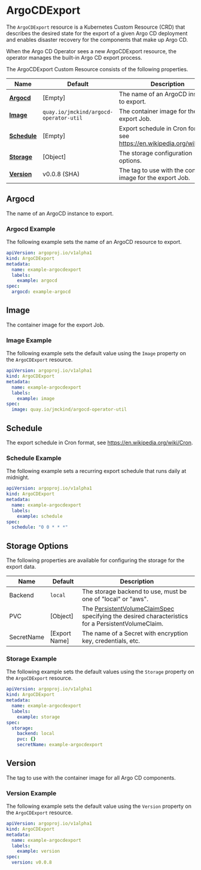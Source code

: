 # ArgoCDExport

The `ArgoCDExport` resource is a Kubernetes Custom Resource (CRD) that describes the desired state for the export of a given 
Argo CD deployment and enables disaster recovery for the components that make up Argo CD.

When the Argo CD Operator sees a new ArgoCDExport resource, the operator manages the built-in Argo CD export process.

The ArgoCDExport Custom Resource consists of the following properties.

Name | Default | Description
--- | --- | ---
[**Argocd**](#argocd) | [Empty] | The name of an ArgoCD instance to export.
[**Image**](#image) | `quay.io/jmckind/argocd-operator-util` | The container image for the export Job.
[**Schedule**](#schedule) | [Empty] | Export schedule in Cron format, see https://en.wikipedia.org/wiki/Cron.
[**Storage**](#storage-options) | [Object] | The storage configuration options.
[**Version**](#version) | v0.0.8 (SHA) | The tag to use with the container image for the export Job.

## Argocd

The name of an ArgoCD instance to export.

### Argocd Example

The following example sets the name of an ArgoCD resource to export.

``` yaml
apiVersion: argoproj.io/v1alpha1
kind: ArgoCDExport
metadata:
  name: example-argocdexport
  labels:
    example: argocd
spec:
  argocd: example-argocd
```

## Image

The container image for the export Job.

### Image Example

The following example sets the default value using the `Image` property on the `ArgoCDExport` resource.

``` yaml
apiVersion: argoproj.io/v1alpha1
kind: ArgoCDExport
metadata:
  name: example-argocdexport
  labels:
    example: image
spec:
  image: quay.io/jmckind/argocd-operator-util
```

## Schedule

The export schedule in Cron format, see https://en.wikipedia.org/wiki/Cron.

### Schedule Example

The following example sets a recurring export schedule that runs daily at midnight. 

``` yaml
apiVersion: argoproj.io/v1alpha1
kind: ArgoCDExport
metadata:
  name: example-argocdexport
  labels:
    example: schedule
spec:
  schedule: "0 0 * * *"
```

## Storage Options

The following properties are available for configuring the storage for the export data.

Name | Default | Description
--- | --- | ---
Backend | `local` | The storage backend to use, must be one of "local" or "aws".
PVC | [Object] | The [PersistentVolumeClaimSpec](https://kubernetes.io/docs/reference/generated/kubernetes-api/v1.17/#persistentvolumeclaimspec-v1-core) specifying the desired characteristics for a PersistentVolumeClaim.
SecretName | [Export Name] | The name of a Secret with encryption key, credentials, etc.

### Storage Example

The following example sets the default values using the `Storage` property on the `ArgoCDExport` resource.

``` yaml
apiVersion: argoproj.io/v1alpha1
kind: ArgoCDExport
metadata:
  name: example-argocdexport
  labels:
    example: storage
spec:
  storage:
    backend: local
    pvc: {}
    secretName: example-argocdexport
```

## Version

The tag to use with the container image for all Argo CD components.

### Version Example

The following example sets the default value using the `Version` property on the `ArgoCDExport` resource.

``` yaml
apiVersion: argoproj.io/v1alpha1
kind: ArgoCDExport
metadata:
  name: example-argocdexport
  labels:
    example: version
spec:
  version: v0.0.8
```
